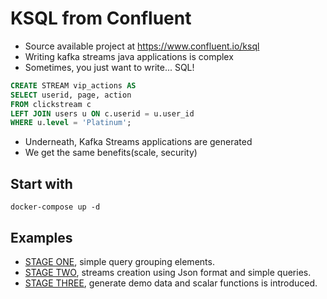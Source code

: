 # KSQL from Confluent

- Source available project at https://www.confluent.io/ksql
- Writing kafka streams java applications is complex
- Sometimes, you just want to write... SQL!

```SQL
CREATE STREAM vip_actions AS 
SELECT userid, page, action
FROM clickstream c
LEFT JOIN users u ON c.userid = u.user_id 
WHERE u.level = 'Platinum';
```
- Underneath, Kafka Streams applications are generated
- We get the same benefits(scale, security)

## Start with
`docker-compose up -d`

## Examples

- [STAGE ONE](STAGEONE.md), simple query grouping elements.
- [STAGE TWO](STAGETWO.md), streams creation using Json format and simple queries.
- [STAGE THREE](STAGETHREE.md), generate demo data and scalar functions is introduced.

